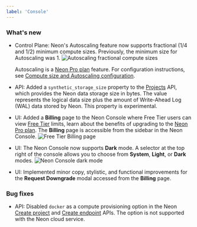 ```yaml
---
label: 'Console'
---
```


### What's new

- Control Plane: Neon's Autoscaling feature now supports fractional (1/4 and 1/2) minimum compute sizes. Previously, the minimum size for Autoscaling was 1.
![Autoscaling fractional compute sizes](/docs/relnotes/fractional-compute-sizes.png)
  
  Autoscaling is a [Neon Pro plan](/docs/introduction/pro-plan) feature. For configuration instructions, see [Compute size and Autoscaling configuration](../manage/endpoints#compute-size-and-autoscaling-configuration).
- API: Added a `synthetic_storage_size` property to the [Projects](https://api-docs.neon.tech/reference/getproject) API, which provides the Neon data storage size in bytes. The value represents  the logical data size plus the amount of Write-Ahead Log (WAL) data stored by Neon. This property is  experimental.
- UI: Added a **Billing** page to the Neon Console where Free Tier users can  view [Free Tier](/docs/introduction/technical-preview-free-tier) limits, learn about the benefits of upgrading to the [Neon Pro plan](/docs/introduction/pro-plan). The **Billing** page is accessible from the sidebar in the Neon Console.
![Free Tier Billing page](/docs/relnotes/free-tier-billing.png)
- UI: The Neon Console now supports **Dark** mode. A selector at the top right of the console allows you to choose from **System**, **Light**, or **Dark** modes.
![Neon Console dark mode](/docs/relnotes/dark-mode.png)
- UI: Implemented minor copy, stylistic, and functional improvements for the **Request Downgrade** modal accessed from the **Billing** page.

### Bug fixes

- API: Disabled `docker` as a compute provisioning option in the Neon [Create project](https://api-docs.neon.tech/reference/createproject) and [Create endpoint](https://api-docs.neon.tech/reference/createprojectendpoint) APIs. The option is  not supported with the Neon cloud service.
